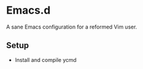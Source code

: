 # Emacs.d

A sane Emacs configuration for a reformed Vim user.

## Setup

- Install and compile ycmd
